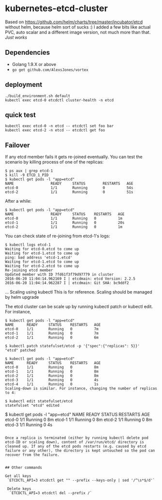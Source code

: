 # kubernetes-etcd-cluster

Based on https://github.com/helm/charts/tree/master/incubator/etcd without helm, because helm sort of sucks :)
I added a few bits like actual PVC, auto scalar and a different image version, not much more than that.
_Just works_

## Dependencies

- Golang 1.9.X or above  
- `go get github.com/AlexsJones/vortex`

## deployment
```
./build_environment.sh default
kubectl exec etcd-0 etcdctl cluster-health -n etcd
```


## quick test

```
kubectl exec etcd-0 -n etcd -- etcdctl set foo bar
kubectl exec etcd-2 -n etcd -- etcdctl get foo
```

## Failover
If any etcd member fails it gets re-joined eventually. You can test the scenario by killing process of one of the replicas:
```
$ ps aux | grep etcd-1
$ kill -9 ETCD_1_PID
$ kubectl get pods -l "app=etcd"
NAME                 READY     STATUS        RESTARTS   AGE
etcd-0               1/1       Running       0          54s
etcd-2               1/1       Running       0          51s
```
After a while:
```
$ kubectl get pods -l "app=etcd"
NAME                 READY     STATUS    RESTARTS   AGE
etcd-0               1/1       Running   0          1m
etcd-1               1/1       Running   0          20s
etcd-2               1/1       Running   0          1m
```
You can check state of re-joining from etcd-1's logs:
```
$ kubectl logs etcd-1
Waiting for etcd-0.etcd to come up
Waiting for etcd-1.etcd to come up
ping: bad address 'etcd-1.etcd'
Waiting for etcd-1.etcd to come up
Waiting for etcd-2.etcd to come up
Re-joining etcd member
Updated member with ID 7fd61f3f79d97779 in cluster
2016-06-20 11:04:14.962169 I | etcdmain: etcd Version: 2.2.5
2016-06-20 11:04:14.962287 I | etcdmain: Git SHA: bc9ddf2
```
...
Scaling using kubectl
This is for reference. Scaling should be managed by helm upgrade

The etcd cluster can be scale up by running kubectl patch or kubectl edit. For instance,
```
$ kubectl get pods -l "app=etcd"
NAME      READY     STATUS    RESTARTS   AGE
etcd-0    1/1       Running   0          7m
etcd-1    1/1       Running   0          7m
etcd-2    1/1       Running   0          6m
```
```
$ kubectl patch statefulset/etcd -p '{"spec":{"replicas": 5}}'
"etcd" patched
```
```
$ kubectl get pods -l "app=etcd"
NAME      READY     STATUS    RESTARTS   AGE
etcd-0    1/1       Running   0          8m
etcd-1    1/1       Running   0          8m
etcd-2    1/1       Running   0          8m
etcd-3    1/1       Running   0          4s
etcd-4    1/1       Running   0          1s
Scaling-down is similar. For instance, changing the number of replicas to 4:
```
```
$ kubectl edit statefulset/etcd
statefulset "etcd" edited
```
$ kubectl get pods -l "app=etcd"
NAME      READY     STATUS    RESTARTS   AGE
etcd-0    1/1       Running   0          8m
etcd-1    1/1       Running   0          8m
etcd-2    1/1       Running   0          8m
etcd-3    1/1       Running   0          4s
```

Once a replica is terminated (either by running kubectl delete pod etcd-ID or scaling down), content of /var/run/etcd/ directory is cleaned up. If any of the etcd pods restarts (e.g. caused by etcd failure or any other), the directory is kept untouched so the pod can recover from the failure.


## Other commands 

Get all keys
 `ETCDCTL_API=3 etcdctl get "" --prefix --keys-only | sed '/^\s*$/d'`
 
 Delete keys
  `ETCDCTL_API=3 etcdctl del --prefix /`
